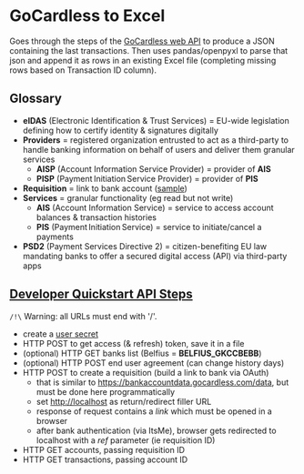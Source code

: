 # GoCardless to Excel

Goes through the steps of the [GoCardless web API](https://bankaccountdata.gocardless.com/companies/complete/developer) to produce a JSON containing the last transactions.
Then uses pandas/openpyxl to parse that json and append it as rows in an existing Excel file (completing missing rows based on Transaction ID column).

## Glossary

* **eIDAS** (Electronic Identification & Trust Services) = EU-wide legislation defining how to certify identity & signatures digitally
* **Providers** = registered organization entrusted to act as a third-party to handle banking information on behalf of users and deliver them granular services
  * **AISP** (Account Information Service Provider) = provider of **AIS**
  * **PISP** (Payment Initiation Service Provider) = provider of **PIS**
* **Requisition** = link to bank account ([sample](https://bankaccountdata.gocardless.com/data))
* **Services** = granular functionality (eg read but not write)
  * **AIS** (Account Information Service) = service to access account balances & transaction histories
  * **PIS** (Payment Initiation Service) = service to initiate/cancel a payments
* **PSD2** (Payment Services Directive 2) = citizen-benefiting EU law mandating banks to offer a secured digital access (API) via third-party apps

## [Developer Quickstart API Steps](https://developer.gocardless.com/bank-account-data/quick-start-guide)

`/!\` Warning: all URLs must end with '/'.

* create a [user secret](https://bankaccountdata.gocardless.com/user-secrets)
* HTTP POST to get access (& refresh) token, save it in a file
* (optional) HTTP GET banks list (Belfius = **BELFIUS_GKCCBEBB**)
* (optional) HTTP POST end user agreement (can change history days)
* HTTP POST to create a requisition (build a link to bank via OAuth)
  * that is similar to <https://bankaccountdata.gocardless.com/data>, but must be done here programmatically
  * set <http://localhost> as return/redirect filler URL
  * response of request contains a _link_ which must be opened in a browser
  * after bank authentication (via ItsMe), browser gets redirected to localhost with a _ref_ parameter (ie requisition ID)
* HTTP GET accounts, passing requisition ID
* HTTP GET transactions, passing account ID
